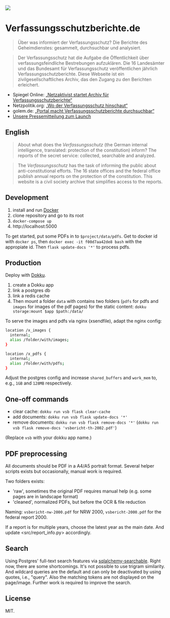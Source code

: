 <img src="https://verfassungsschutzberichte.de/static/thumbnail.jpg">

# Verfassungsschutzberichte.de

> Über was informiert der Verfassungs­schutz? Die Berichte des Geheimdienstes: gesammelt, durchsuchbar und analysiert.

> Der Verfassungsschutz hat die Aufgabe die Öffentlichkeit über verfassungsfeindliche Bestrebungen aufzuklären. Die 16 Landesämter und das Bundesamt für Verfassungsschutz veröffentlichen jährlich Verfassungsschutzberichte. Diese Webseite ist ein zivilgesellschaftliches Archiv, das den Zugang zu den Berichten erleichert.

- Spiegel Online: [„Netzaktivist startet Archiv für Verfassungsschutzberichte“](https://www.spiegel.de/netzwelt/web/netzaktivist-startet-online-archiv-fuer-verfassungsschutzberichte-a-1294435.html)
- Netzpolitik.org: [„Wo der Verfassungsschutz hinschaut“](https://netzpolitik.org/2019/wo-der-verfassungsschutz-hinschaut/)
- golem.de: [„Portal macht Verfassungsschutzberichte durchsuchbar“](https://www.golem.de/news/open-data-portal-macht-verfassungsschutzberichte-durchsuchbar-1911-144768.html)
- [Unsere Pressemitteilung zum Launch](https://codefor.de/blog/Launch-Verfassungsschutzberichte.de.html)

## English

> About what does the _Verfassungsschutz_ (the German internal intelligence, translated: protection of the constitution) inform? The reports of the secret service: collected, searchable and analyzed.

> The _Verfassungsschutz_ has the task of informing the public about anti-constitutional efforts. The 16 state offices and the federal office publish annual reports on the protection of the constitution. This website is a civil society archive that simplifies access to the reports.

## Development

1. install and run [Docker](https://www.docker.com/)
2. clone repository and go to its root
3. `docker-compose up`
4. http://localhost:5000

To get started, put some PDFs in to `$project/data/pdfs`. Get to docker id with `docker ps`, then `docker exec -it f00d7aa42de8 bash` with the appropiate id. Then `flask update-docs '*'` to process pdfs.

## Production

Deploy with [Dokku](https://github.com/dokku/dokku).

1. create a Dokku app
2. link a postgres db
3. link a redis cache
4. Then mount a folder `data` with contains two folders (`pdfs` for pdfs and `images` for images of the pdf pages) for the static content: `dokku storage:mount $app $path:/data/`

To serve the images and pdfs via nginx (xsendfile), adapt the nginx config:

```bash
location /x_images {
  internal;
  alias /folder/with/images;
}

location /x_pdfs {
  internal;
  alias /folder/with/pdfs;
}
```

Adjust the postgres config and increase `shared_buffers` and `work_mem` to, e.g., `1GB` and `128MB` respectively.

## One-off commands

- clear cache: `dokku run vsb flask clear-cache`
- add documents: `dokku run vsb flask update-docs '*'`
- remove documents: `dokku run vsb flask remove-docs '*'` (`dokku run vsb flask remove-docs 'vsbericht-th-2002.pdf'`)

(Replace `vsb` with your dokku app name.)

## PDF preprocessing

All documents should be PDF in a A4/A5 portrait format. Several helper scripts exists but occasionally, manual work is required.

Two folders exists:

- 'raw', sometimes the original PDF requires manual help (e.g. some pages are in landscape format)
- 'cleaned', normalized PDFs, but before the OCR & file reduction

Naming: `vsbericht-nw-2000.pdf` for NRW 2000, `vsbericht-2000.pdf` for the federal report 2000.

If a report is for multiple years, choose the latest year as the main date. And update <src/report_info.py> accordingly.

## Search

Using Postgres' full-text search features via [sqlalchemy-searchable](https://github.com/kvesteri/sqlalchemy-searchable). Right now, there are some shortcomings. It's not possible to use trigram similarity. And wildcard queries are the default and can only be deactivated by using quotes, i.e., "query". Also the matching tokens are not displayed on the page/image. Further work is required to improve the search.

## License

MIT.
